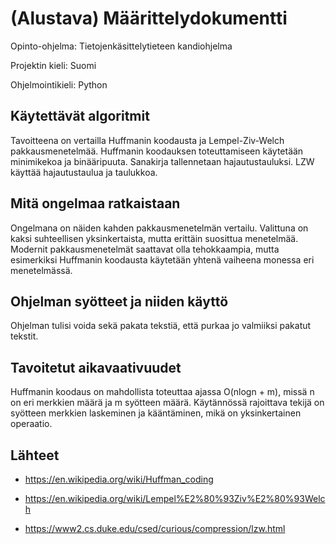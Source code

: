 # (Alustava) Määrittelydokumentti

Opinto-ohjelma: Tietojenkäsittelytieteen kandiohjelma

Projektin kieli: Suomi

Ohjelmointikieli: Python

## Käytettävät algoritmit

Tavoitteena on vertailla Huffmanin koodausta ja Lempel-Ziv-Welch pakkausmenetelmää. Huffmanin koodauksen toteuttamiseen käytetään minimikekoa ja binääripuuta. Sanakirja tallennetaan hajautustauluksi. LZW käyttää hajautustaulua ja taulukkoa.

## Mitä ongelmaa ratkaistaan

Ongelmana on näiden kahden pakkausmenetelmän vertailu.
Valittuna on kaksi suhteellisen yksinkertaista, mutta erittäin suosittua menetelmää.
Modernit pakkausmenetelmät saattavat olla tehokkaampia, mutta esimerkiksi Huffmanin koodausta käytetään yhtenä vaiheena monessa eri menetelmässä.

## Ohjelman syötteet ja niiden käyttö

Ohjelman tulisi voida sekä pakata tekstiä, että purkaa jo valmiiksi pakatut tekstit.

## Tavoitetut aikavaativuudet

Huffmanin koodaus on mahdollista toteuttaa ajassa O(nlogn + m), missä n on eri merkkien määrä ja m syötteen määrä. Käytännössä rajoittava tekijä on syötteen merkkien laskeminen ja kääntäminen, mikä on yksinkertainen operaatio.

## Lähteet

- https://en.wikipedia.org/wiki/Huffman_coding

- https://en.wikipedia.org/wiki/Lempel%E2%80%93Ziv%E2%80%93Welch

- https://www2.cs.duke.edu/csed/curious/compression/lzw.html

